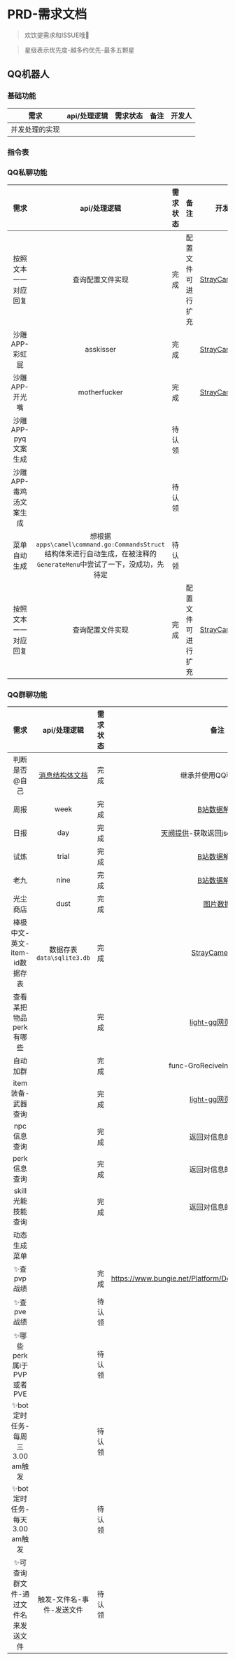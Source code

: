 # PRD-需求文档
> 欢饮提需求和ISSUE哦🙌

> 星级表示优先度-越多约优先-最多五颗星
## QQ机器人
### 基础功能
| 需求 | api/处理逻辑 | 需求状态 | 备注 |开发人 |
|:------:|:------:|:------:|:------:|:------:|
| 并发处理的实现 |  |  |  | |

### 指令表
### QQ私聊功能
| 需求 | api/处理逻辑 | 需求状态 | 备注 |开发人 |
|:------:|:------:|:------:|:------:|:------:|
| 按照文本一一对应回复 | 查询配置文件实现 | 完成 | 配置文件可进行扩充 |[StrayCamel247](https://github.com/StrayCamel247) |
| 沙雕APP-彩虹屁 | asskisser | 完成 |  |[StrayCamel247](https://github.com/StrayCamel247) |
| 沙雕APP-开光嘴 | motherfucker | 完成 |  |[StrayCamel247](https://github.com/StrayCamel247) |
| 沙雕APP-pyq文案生成 |  | 待认领 |  |
| 沙雕APP-毒鸡汤文案生成 |  | 待认领 |  |
| 菜单自动生成 | 想根据`apps\camel\command.go:CommandsStruct`结构体来进行自动生成，在被注释的`GenerateMenu`中尝试了一下，没成功，先待定 |  待认领|  |
| 按照文本一一对应回复 | 查询配置文件实现 | 完成 | 配置文件可进行扩充 |[StrayCamel247](https://github.com/StrayCamel247) |


### QQ群聊功能
| 需求 | api/处理逻辑 | 需求状态 | 备注 |开发人 |
|:------:|:------:|:------:|:------:|:------:|
| 判断是否@自己 | [消息结构体文档](https://github.com/mamoe/mirai/blob/dev/docs/Messages.md) | 完成 | 继承并使用QQ私聊功能 |[StrayCamel247](https://github.com/StrayCamel247) |
| 周报 | week | 完成 | [B站数据解析](https://api.bilibili.com/x/article/list/web/articles?id=175327&jsonp=jsonp) |[StrayCamel247](https://github.com/StrayCamel247) |[StrayCamel247](https://github.com/StrayCamel247) |
| 日报 | day | 完成 | [天阙提供](http://www.tianque.top/d2api/today/)-获取返回json 解析图片url |[StrayCamel247](https://github.com/StrayCamel247) |[StrayCamel247](https://github.com/StrayCamel247) |
| 试炼 | trial | 完成 | [B站数据解析](https://api.bilibili.com/x/article/list/web/articles?id=175690&jsonp=jsonp) |[StrayCamel247](https://github.com/StrayCamel247) |
| 老九 | nine | 完成 | [B站数据解析](https://api.bilibili.com/x/article/list/web/articles?id=175690&jsonp=jsonp) |[StrayCamel247](https://github.com/StrayCamel247) |
| 光尘商店 | dust | 完成 | [图片数据](https://cdn.jsdelivr.net/gh/azmiao/picture-bed/img/buy-13.jpg) |[StrayCamel247](https://github.com/StrayCamel247) |
| 棒极中文-英文-item-id数据存表 | 数据存表`data\sqlite3.db` | 完成 | [StrayCamel247](https://github.com/StrayCamel247) |
| 查看某把物品perk有哪些 |  | 完成 | [light-gg网页快照](https://www.light.gg/) |[StrayCamel247](https://github.com/StrayCamel247)|
| 自动加群 |  | 完成 |  func-GroReciveInviteHandler|[StrayCamel247](https://github.com/StrayCamel247)|
| item装备-武器查询 |  | 完成 | [light-gg网页快照](https://www.light.gg/) |[StrayCamel247](https://github.com/StrayCamel247)|
| npc信息查询|  | 完成 | 返回对信息的介绍 |[StrayCamel247](https://github.com/StrayCamel247)|
| perk信息查询|  | 完成 | 返回对信息的介绍 |[StrayCamel247](https://github.com/StrayCamel247)|
| skill光能技能查询|  | 完成 | 返回对信息的介绍 |[StrayCamel247](https://github.com/StrayCamel247)|
| 动态生成菜单|  |  |  ||
| ✨查pvp战绩 |  | 完成 | https://www.bungie.net/Platform/Destiny2/3/Account/xxx/Stats/|[StrayCamel247](https://github.com/StrayCamel247)|
| ✨查pve战绩 |  | 待认领 |  |
| ✨哪些perk属i于PVP或者PVE |  | 待认领 |  |
| ✨bot定时任务-每周三3.00 am触发 |  | 待认领 |  |
| ✨bot定时任务-每天3.00 am触发 |  | 待认领 |  |
| ✨可查询群文件-通过文件名来发送文件 | 触发-文件名-事件-发送文件 | 待认领 |  |

